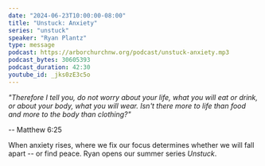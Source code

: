 ```yaml
---
date: "2024-06-23T10:00:00-08:00"
title: "Unstuck: Anxiety"
series: "unstuck"
speaker: "Ryan Plantz"
type: message
podcast: https://arborchurchnw.org/podcast/unstuck-anxiety.mp3
podcast_bytes: 30605393
podcast_duration: 42:30
youtube_id: _jks0zE3c5o
---
```


*"Therefore I tell you, do not worry about your life, what you will eat or drink, or about your body, what you will wear. Isn't there more to life than food and more to the body than clothing?"*

-- Matthew 6:25

When anxiety rises, where we fix our focus determines whether we will fall apart -- or find peace. Ryan opens our summer series *Unstuck*.
